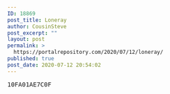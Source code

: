```yaml
---
ID: 18869
post_title: Loneray
author: CousinSteve
post_excerpt: ""
layout: post
permalink: >
  https://portalrepository.com/2020/07/12/loneray/
published: true
post_date: 2020-07-12 20:54:02
---
```

<pre>10FA01AE7C0F</pre>